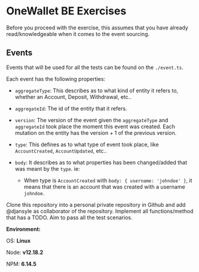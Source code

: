 # OneWallet BE Exercises
Before you proceed with the exercise, this assumes that you have already read/knowledgeable when it comes to the event sourcing.

## Events
Events that will be used for all the tests can be found on the `./event.ts`.

Each event has the following properties:
* `aggregateType`: This describes as to what kind of entity it refers to, whether an Account, Deposit, Withdrawal, etc..
* `aggregateId`: The id of the entity that it refers.
* `version`: The version of the event given the `aggregateType` and `aggregateId` took place the moment this event was created. Each mutation on the entity has the version + 1 of the previous version.
* `type`: This defines as to what type of event took place, like `AccountCreated`, `AccountUpdated`, etc..
* `body`: It describes as to what properties has been changed/added that was meant by the `type`. ie:

  * When type is `AccountCreated` with `body: { username: 'johndoe' }`, it means that there is an account that was created with a username `johndoe`.

Clone this repository into a personal private repository in Github and add @djansyle as collaborator of the repository. Implement all functions/method that has a TODO.
Aim to pass all the test scenarios.


**Environment:**

OS: **Linux**

Node: **v12.18.2**

NPM: **6.14.5**
